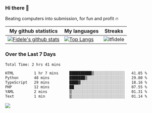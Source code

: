 ### Hi there 👋
<p>Beating computers into submission, for fun and profit 🔥</p>

|My github statistics|My languages|Streaks|
|-|-|-|
|[![Fidele's github stats](https://github-readme-stats.vercel.app/api?username=itfidele&count_private=true&show_icons=true&theme=dark&hide_title=true)](https://github.com/itfidele)|[![Top Langs](https://github-readme-stats.vercel.app/api/top-langs/?username=itfidele&show_icons=true&langs_count=8&theme=dark&layout=compact&hide_title=true)](https://github.com/itfidele)|![itfidele](https://github-readme-streak-stats.herokuapp.com/?user=itfidele&theme=dark)

### Over the Last 7 Days
<!--START_SECTION:waka-->

```txt
Total Time: 2 hrs 41 mins

HTML         1 hr 7 mins     ██████████▒░░░░░░░░░░░░░░   41.85 %
Python       48 mins         ███████▒░░░░░░░░░░░░░░░░░   29.80 %
TypeScript   29 mins         ████▓░░░░░░░░░░░░░░░░░░░░   18.16 %
PHP          12 mins         ██░░░░░░░░░░░░░░░░░░░░░░░   07.55 %
YAML         2 mins          ▒░░░░░░░░░░░░░░░░░░░░░░░░   01.31 %
Text         1 min           ▒░░░░░░░░░░░░░░░░░░░░░░░░   01.14 %
```

<!--END_SECTION:waka-->



![](https://komarev.com/ghpvc/?username=itfidele)

